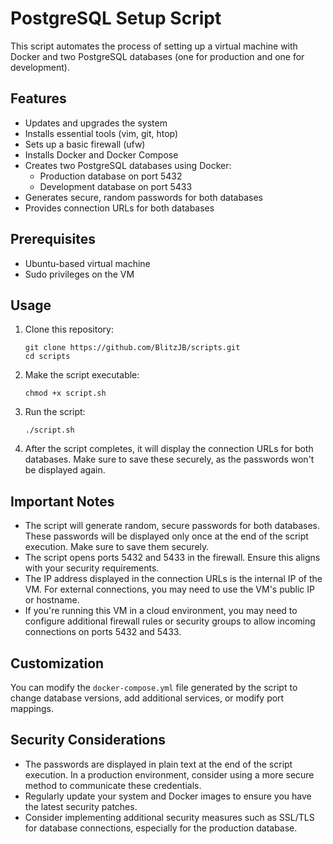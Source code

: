 # PostgreSQL Setup Script

This script automates the process of setting up a virtual machine with Docker and two PostgreSQL databases (one for production and one for development).

## Features

- Updates and upgrades the system
- Installs essential tools (vim, git, htop)
- Sets up a basic firewall (ufw)
- Installs Docker and Docker Compose
- Creates two PostgreSQL databases using Docker:
  - Production database on port 5432
  - Development database on port 5433
- Generates secure, random passwords for both databases
- Provides connection URLs for both databases

## Prerequisites

- Ubuntu-based virtual machine
- Sudo privileges on the VM

## Usage

1. Clone this repository:
   ```
   git clone https://github.com/BlitzJB/scripts.git
   cd scripts
   ```

2. Make the script executable:
   ```
   chmod +x script.sh
   ```

3. Run the script:
   ```
   ./script.sh
   ```

4. After the script completes, it will display the connection URLs for both databases. Make sure to save these securely, as the passwords won't be displayed again.

## Important Notes

- The script will generate random, secure passwords for both databases. These passwords will be displayed only once at the end of the script execution. Make sure to save them securely.
- The script opens ports 5432 and 5433 in the firewall. Ensure this aligns with your security requirements.
- The IP address displayed in the connection URLs is the internal IP of the VM. For external connections, you may need to use the VM's public IP or hostname.
- If you're running this VM in a cloud environment, you may need to configure additional firewall rules or security groups to allow incoming connections on ports 5432 and 5433.

## Customization

You can modify the `docker-compose.yml` file generated by the script to change database versions, add additional services, or modify port mappings.

## Security Considerations

- The passwords are displayed in plain text at the end of the script execution. In a production environment, consider using a more secure method to communicate these credentials.
- Regularly update your system and Docker images to ensure you have the latest security patches.
- Consider implementing additional security measures such as SSL/TLS for database connections, especially for the production database.